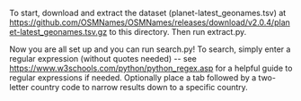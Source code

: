 To start, download and extract the dataset (planet-latest_geonames.tsv) at https://github.com/OSMNames/OSMNames/releases/download/v2.0.4/planet-latest_geonames.tsv.gz to this directory.
Then run extract.py.

Now you are all set up and you can run search.py!
To search, simply enter a regular expression (without quotes needed) -- see https://www.w3schools.com/python/python_regex.asp for a helpful guide to regular expressions if needed.
Optionally place a tab followed by a two-letter country code to narrow results down to a specific country. 
